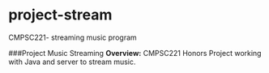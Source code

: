 # project-stream
CMPSC221- streaming music program

###Project Music Streaming
**Overview:** CMPSC221 Honors Project working with Java and server to stream music.

